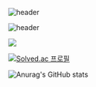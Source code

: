 ![header](https://capsule-render.vercel.app/api?type=slice&color=A100FF&height=200&section=header&text=Hello%20render&fontSize=90)


![header](https://capsule-render.vercel.app/api?height=400&text=Hello%20World!&desc=Hello%20capsule%20render)

   
   
   <img src="https://img.shields.io/badge/메일-EA4335?style=flat&logo=gmail&logoColor=white"/>

[![Solved.ac
프로필](http://mazassumnida.wtf/api/v2/generate_badge?boj={handle})](https://solved.ac/{handle})


![Anurag's GitHub stats](https://github-readme-stats.vercel.app/api?username=costudying&show_icons=true&theme=dark)

